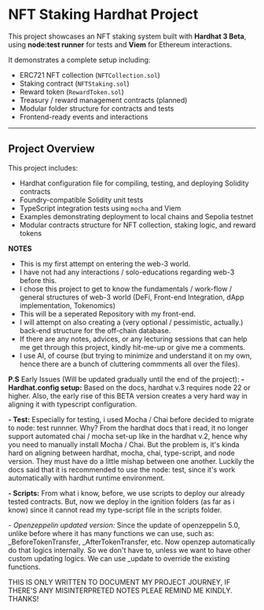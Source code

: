 # NFT Staking Hardhat Project

This project showcases an NFT staking system built with **Hardhat 3 Beta**, using **node:test runner** for tests and **Viem** for Ethereum interactions.

It demonstrates a complete setup including:

- ERC721 NFT collection (`NFTCollection.sol`)
- Staking contract (`NFTStaking.sol`)
- Reward token (`RewardToken.sol`)
- Treasury / reward management contracts (planned)
- Modular folder structure for contracts and tests
- Frontend-ready events and interactions

---

## Project Overview

This project includes:

- Hardhat configuration file for compiling, testing, and deploying Solidity contracts
- Foundry-compatible Solidity unit tests
- TypeScript integration tests using `mocha` and Viem
- Examples demonstrating deployment to local chains and Sepolia testnet
- Modular contracts structure for NFT collection, staking logic, and reward tokens

**NOTES**
- This is my first attempt on entering the web-3 world.
- I have not had any interactions / solo-educations regarding web-3 before this.
- I chose this project to get to know the fundamentals / work-flow / general structures of web-3 world (DeFi, Front-end Integration, dApp implementation, Tokenomics)
- This will be a seperated Repository with my front-end.
- I will attempt on also creating a (very optional / pessimistic, actually.) back-end structure for the off-chain database.
- If there are any notes, advices, or any lecturing sessions that can help me get through this project, kindly hit-me-up or give me a comments.
- I use AI, of course (but trying to minimize and understand it on my own, hence there are a bunch of cluttering commments all over the files).

**P.S**
Early Issues (Will be updated gradually until the end of the project):
**- Hardhat.config setup:**
Based on the docs, hardhat v.3 requires node 22 or higher. Also, the early rise of this BETA version creates a very hard way in aligning it with typescript configuration.

**- Test:**
Especially for testing, i used Mocha / Chai before decided to migrate to node: test runnner. Why? From the hardhat docs that i read, it no longer support automated chai / mocha set-up like in the hardhat v.2, hence why you need to manually install Mocha / Chai. But the problem is, it's kinda hard on aligning between hardhat, mocha, chai, type-script, and node version. They must have do a little mishap between one another. Luckily the docs said that it is recommended to use the node: test, since it's work automatically with hardhut runtime environment.

**- Scripts:**
From what i know, before, we use scripts to deploy our already tested contracts. But, now we deploy in the ignition folders (as far as i know) since it cannot read my type-script file in the scripts folder.

*- Openzeppelin updated version:*
Since the update of openzeppelin 5.0, unlike before where it has many functions we can use, such as: _BeforeTokenTransfer, _AfterTokenTransfer, etc. Now openzep automatically do that logics internally. So we don't have to, unless we want to have other custom updating logics. We can use _update to override the existing functions.

THIS IS ONLY WRITTEN TO DOCUMENT MY PROJECT JOURNEY, IF THERE'S ANY MISINTERPRETED NOTES PLEAE REMIND ME KINDLY. THANKS!
